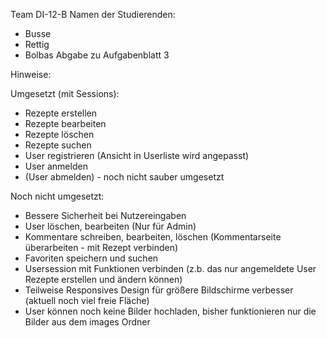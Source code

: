 Team DI-12-B
Namen der Studierenden:
- Busse
- Rettig
- Bolbas
Abgabe zu Aufgabenblatt 3

Hinweise:

Umgesetzt (mit Sessions):
- Rezepte erstellen
- Rezepte bearbeiten
- Rezepte löschen
- Rezepte suchen
- User registrieren (Ansicht in Userliste wird angepasst)
- User anmelden
- (User abmelden) - noch nicht sauber umgesetzt 

Noch nicht umgesetzt:
- Bessere Sicherheit bei Nutzereingaben
- User löschen, bearbeiten (Nur für Admin)
- Kommentare schreiben, bearbeiten, löschen (Kommentarseite überarbeiten - mit Rezept verbinden)
- Favoriten speichern und suchen
- Usersession mit Funktionen verbinden (z.b. das nur angemeldete User Rezepte erstellen und ändern können)
- Teilweise Responsives Design für größere Bildschirme verbesser (aktuell noch viel freie Fläche)
- User können noch keine Bilder hochladen, bisher funktionieren nur die Bilder aus dem images Ordner